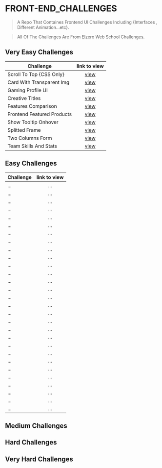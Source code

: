 # FRONT-END_CHALLENGES

> A Repo That Containes Frontend UI Challenges Including {Interfaces , Different Animation...etc}.

> All Of The Challenges Are From  Elzero Web School Challenges.

## Very Easy Challenges

| Challenge | link to view |
|---|:-:|
| Scroll To Top {CSS Only} | [view](https://mohamed-ayman01.github.io/FRONT-END_CHALLENGES/Very-Easy/Scroll%20To%20Top%20%7BPure%20CSS%7D/) |
| Card With Transparent Img | [view](https://mohamed-ayman01.github.io/FRONT-END_CHALLENGES/Very-Easy/frontend-card-with-transparent-img/) |
| Gaming Profile UI | [view](https://mohamed-ayman01.github.io/FRONT-END_CHALLENGES/Very-Easy/Gaming-Profile-UI/) |
| Creative Titles | [view](https://mohamed-ayman01.github.io/FRONT-END_CHALLENGES/Very-Easy/frontend-creative-titles/) |
| Features Comparison | [view](https://mohamed-ayman01.github.io/FRONT-END_CHALLENGES/Very-Easy/frontend-features-comparison/) |
| Frontend Featured Products | [view](https://mohamed-ayman01.github.io/FRONT-END_CHALLENGES/Very-Easy/frontend-featured-products/) |
| Show Tooltip Onhover | [view](https://mohamed-ayman01.github.io/FRONT-END_CHALLENGES/Very-Easy/show-tooltip-onhover/) |
| Splitted Frame | [view](https://mohamed-ayman01.github.io/FRONT-END_CHALLENGES/Very-Easy/splitted-frame/) |
| Two Columns Form | [view](https://mohamed-ayman01.github.io/FRONT-END_CHALLENGES/Very-Easy/two-columns-form/) |
| Team Skills And Stats | [view](https://mohamed-ayman01.github.io/FRONT-END_CHALLENGES/Very-Easy/frontend-team-skills-and-stats-design/) |

## Easy Challenges

| Challenge | link to view |
|---|:-:|
| ... | ... |
| ... | ... |
| ... | ... |
| ... | ... |
| ... | ... |
| ... | ... |
| ... | ... |
| ... | ... |
| ... | ... |
| ... | ... |
| ... | ... |
| ... | ... |
| ... | ... |
| ... | ... |
| ... | ... |
| ... | ... |
| ... | ... |
| ... | ... |
| ... | ... |
| ... | ... |
| ... | ... |
| ... | ... |
| ... | ... |
| ... | ... |
| ... | ... |
| ... | ... |
| ... | ... |
| ... | ... |
| ... | ... |

## Medium Challenges

## Hard Challenges

## Very Hard Challenges
